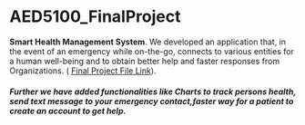 # AED5100_FinalProject

**Smart Health Management System**. We developed an application that, in the event of an emergency while on-the-go, connects to various entities for a human well-being and to obtain better help and faster responses from Organizations. ( <a href="https://github.com/sahilhps/AED5100_FinalProject/tree/main/SmartHealthManagementSystem">Final Project File Link<a>). 
<h5>Further we have added functionalities like Charts to track persons health, send text message to your emergency contact,faster way for a patient to create an account to get help. </h5>
